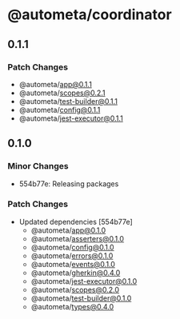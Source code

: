 # @autometa/coordinator

## 0.1.1

### Patch Changes

- @autometa/app@0.1.1
- @autometa/scopes@0.2.1
- @autometa/test-builder@0.1.1
- @autometa/config@0.1.1
- @autometa/jest-executor@0.1.1

## 0.1.0

### Minor Changes

- 554b77e: Releasing packages

### Patch Changes

- Updated dependencies [554b77e]
  - @autometa/app@0.1.0
  - @autometa/asserters@0.1.0
  - @autometa/config@0.1.0
  - @autometa/errors@0.1.0
  - @autometa/events@0.1.0
  - @autometa/gherkin@0.4.0
  - @autometa/jest-executor@0.1.0
  - @autometa/scopes@0.2.0
  - @autometa/test-builder@0.1.0
  - @autometa/types@0.4.0
